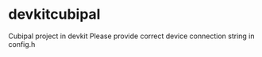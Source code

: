 # devkitcubipal
Cubipal project in devkit
Please provide correct device connection string in config.h